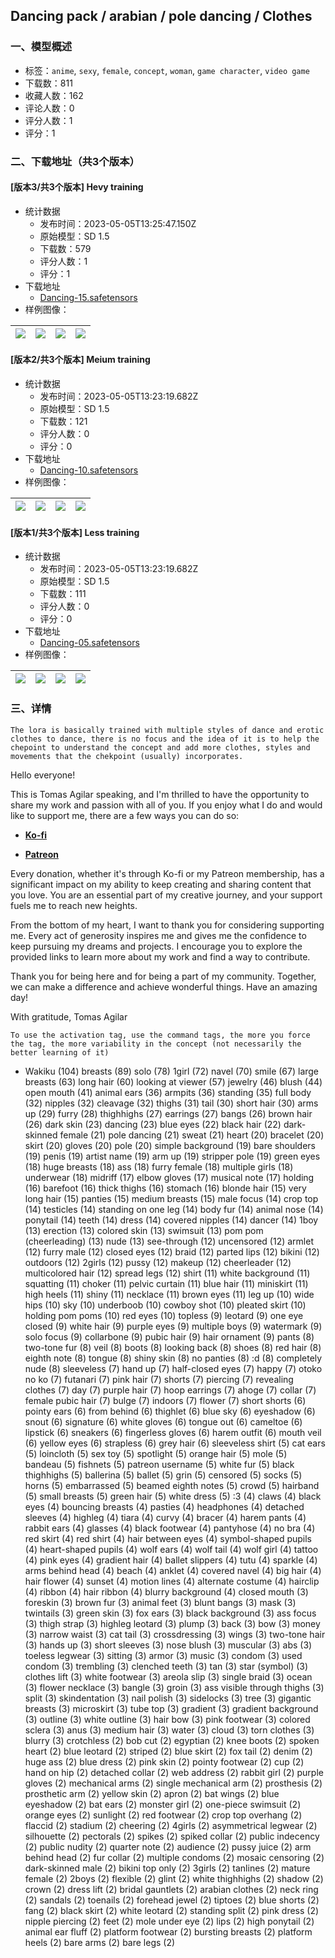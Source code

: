 ## Dancing pack /  arabian  / pole dancing / Clothes
### 一、模型概述

- 标签：`anime`, `sexy`, `female`, `concept`, `woman`, `game character`, `video game`
- 下载数：811
- 收藏人数：162
- 评论人数：0
- 评分人数：1
- 评分：1

### 二、下载地址（共3个版本）

#### [版本3/共3个版本] Hevy training

- 统计数据
  - 发布时间：2023-05-05T13:25:47.150Z
  - 原始模型：SD 1.5
  - 下载数：579
  - 评分人数：1
  - 评分：1
- 下载地址
  - [Dancing-15.safetensors](https://civitai.com/api/download/models/63087)
- 样例图像：

| <img src="https://image.civitai.com/xG1nkqKTMzGDvpLrqFT7WA/979c9c93-b01a-4e8b-b26a-366bc8adc1bc/width=450/694861.jpeg" /> | <img src="https://image.civitai.com/xG1nkqKTMzGDvpLrqFT7WA/3d8ec88d-3b1b-4e0f-b51f-2e69fa446eac/width=450/694866.jpeg" /> | <img src="https://image.civitai.com/xG1nkqKTMzGDvpLrqFT7WA/2b859ab2-6fb3-49c0-a351-b8ea611cbc84/width=450/694867.jpeg" /> | <img src="https://image.civitai.com/xG1nkqKTMzGDvpLrqFT7WA/96daf0a9-c762-4047-bc78-2aff5a750591/width=450/694865.jpeg" /> |
| ---- | ---- | ---- | ---- |

#### [版本2/共3个版本] Meium training

- 统计数据
  - 发布时间：2023-05-05T13:23:19.682Z
  - 原始模型：SD 1.5
  - 下载数：121
  - 评分人数：0
  - 评分：0
- 下载地址
  - [Dancing-10.safetensors](https://civitai.com/api/download/models/63085)
- 样例图像：

| <img src="https://image.civitai.com/xG1nkqKTMzGDvpLrqFT7WA/ce523142-b550-469c-be3a-2433105cb38a/width=450/694830.jpeg" /> | <img src="https://image.civitai.com/xG1nkqKTMzGDvpLrqFT7WA/7121faf1-a892-48bf-ab41-1340841abbb7/width=450/694826.jpeg" /> | <img src="https://image.civitai.com/xG1nkqKTMzGDvpLrqFT7WA/409e87f5-32e1-4263-9854-82bc9b31a765/width=450/694832.jpeg" /> | <img src="https://image.civitai.com/xG1nkqKTMzGDvpLrqFT7WA/09d5349a-d712-4bed-83f3-d136b9130eff/width=450/694835.jpeg" /> |
| ---- | ---- | ---- | ---- |

#### [版本1/共3个版本] Less training

- 统计数据
  - 发布时间：2023-05-05T13:23:19.682Z
  - 原始模型：SD 1.5
  - 下载数：111
  - 评分人数：0
  - 评分：0
- 下载地址
  - [Dancing-05.safetensors](https://civitai.com/api/download/models/63082)
- 样例图像：

| <img src="https://image.civitai.com/xG1nkqKTMzGDvpLrqFT7WA/dfd8b34f-332c-4ea4-bc6d-f9e418b6dd29/width=450/694794.jpeg" /> | <img src="https://image.civitai.com/xG1nkqKTMzGDvpLrqFT7WA/6f796b43-6a1b-49b5-b8f1-41e3e8ec34cb/width=450/694796.jpeg" /> | <img src="https://image.civitai.com/xG1nkqKTMzGDvpLrqFT7WA/f299a712-acde-4fc9-8976-43316102ce78/width=450/694795.jpeg" /> | <img src="https://image.civitai.com/xG1nkqKTMzGDvpLrqFT7WA/c633328c-9c13-4958-b99e-05ba02970753/width=450/694798.jpeg" /> |
| ---- | ---- | ---- | ---- |


### 三、详情
<pre><code>The lora is basically trained with multiple styles of dance and erotic clothes to dance, there is no focus and the idea of ​​it is to help the chepoint to understand the concept and add more clothes, styles and movements that the chekpoint (usually) incorporates.</code></pre><p>Hello everyone!</p><p>This is Tomas Agilar speaking, and I'm thrilled to have the opportunity to share my work and passion with all of you. If you enjoy what I do and would like to support me, there are a few ways you can do so:</p><ul><li><p><a target="_blank" rel="ugc" href="https://ko-fi.com/tomasagilar"><strong>Ko-fi</strong></a></p></li><li><p><a target="_blank" rel="ugc" href="https://www.patreon.com/TomasAlguilar?utm_medium=clipboard_copy&amp;utm_source=copyLink&amp;utm_campaign=creatorshare_creator&amp;utm_content=join_link"><strong>Patreon</strong></a></p></li></ul><p>Every donation, whether it's through Ko-fi or my Patreon membership, has a significant impact on my ability to keep creating and sharing content that you love. You are an essential part of my creative journey, and your support fuels me to reach new heights.</p><p>From the bottom of my heart, I want to thank you for considering supporting me. Every act of generosity inspires me and gives me the confidence to keep pursuing my dreams and projects. I encourage you to explore the provided links to learn more about my work and find a way to contribute.</p><p>Thank you for being here and for being a part of my community. Together, we can make a difference and achieve wonderful things. Have an amazing day!</p><p>With gratitude, Tomas Agilar</p><pre><code>To use the activation tag, use the command tags, the more you force the tag, the more variability in the concept (not necessarily the better learning of it)</code></pre><ul><li><p>Wakiku (104) breasts (89) solo (78) 1girl (72) navel (70) smile (67) large breasts (63) long hair (60) looking at viewer (57) jewelry (46) blush (44) open mouth (41) animal ears (36) armpits (36) standing (35) full body (32) nipples (32) cleavage (32) thighs (31) tail (30) short hair (30) arms up (29) furry (28) thighhighs (27) earrings (27) bangs (26) brown hair (26) dark skin (23) dancing (23) blue eyes (22) black hair (22) dark-skinned female (21) pole dancing (21) sweat (21) heart (20) bracelet (20) skirt (20) gloves (20) pole (20) simple background (19) bare shoulders (19) penis (19) artist name (19) arm up (19) stripper pole (19) green eyes (18) huge breasts (18) ass (18) furry female (18) multiple girls (18) underwear (18) midriff (17) elbow gloves (17) musical note (17) holding (16) barefoot (16) thick thighs (16) stomach (16) blonde hair (15) very long hair (15) panties (15) medium breasts (15) male focus (14) crop top (14) testicles (14) standing on one leg (14) body fur (14) animal nose (14) ponytail (14) teeth (14) dress (14) covered nipples (14) dancer (14) 1boy (13) erection (13) colored skin (13) swimsuit (13) pom pom (cheerleading) (13) nude (13) see-through (12) uncensored (12) armlet (12) furry male (12) closed eyes (12) braid (12) parted lips (12) bikini (12) outdoors (12) 2girls (12) pussy (12) makeup (12) cheerleader (12) multicolored hair (12) spread legs (12) shirt (11) white background (11) squatting (11) choker (11) pelvic curtain (11) blue hair (11) miniskirt (11) high heels (11) shiny (11) necklace (11) brown eyes (11) leg up (10) wide hips (10) sky (10) underboob (10) cowboy shot (10) pleated skirt (10) holding pom poms (10) red eyes (10) topless (9) leotard (9) one eye closed (9) white hair (9) purple eyes (9) multiple boys (9) watermark (9) solo focus (9) collarbone (9) pubic hair (9) hair ornament (9) pants (8) two-tone fur (8) veil (8) boots (8) looking back (8) shoes (8) red hair (8) eighth note (8) tongue (8) shiny skin (8) no panties (8) :d (8) completely nude (8) sleeveless (7) hand up (7) half-closed eyes (7) happy (7) otoko no ko (7) futanari (7) pink hair (7) shorts (7) piercing (7) revealing clothes (7) day (7) purple hair (7) hoop earrings (7) ahoge (7) collar (7) female pubic hair (7) bulge (7) indoors (7) flower (7) short shorts (6) pointy ears (6) from behind (6) thighlet (6) blue sky (6) eyeshadow (6) snout (6) signature (6) white gloves (6) tongue out (6) cameltoe (6) lipstick (6) sneakers (6) fingerless gloves (6) harem outfit (6) mouth veil (6) yellow eyes (6) strapless (6) grey hair (6) sleeveless shirt (5) cat ears (5) loincloth (5) sex toy (5) spotlight (5) orange hair (5) mole (5) bandeau (5) fishnets (5) patreon username (5) white fur (5) black thighhighs (5) ballerina (5) ballet (5) grin (5) censored (5) socks (5) horns (5) embarrassed (5) beamed eighth notes (5) crowd (5) hairband (5) small breasts (5) green hair (5) white dress (5) :3 (4) claws (4) black eyes (4) bouncing breasts (4) pasties (4) headphones (4) detached sleeves (4) highleg (4) tiara (4) curvy (4) bracer (4) harem pants (4) rabbit ears (4) glasses (4) black footwear (4) pantyhose (4) no bra (4) red skirt (4) red shirt (4) hair between eyes (4) symbol-shaped pupils (4) heart-shaped pupils (4) wolf ears (4) wolf tail (4) wolf girl (4) tattoo (4) pink eyes (4) gradient hair (4) ballet slippers (4) tutu (4) sparkle (4) arms behind head (4) beach (4) anklet (4) covered navel (4) big hair (4) hair flower (4) sunset (4) motion lines (4) alternate costume (4) hairclip (4) ribbon (4) hair ribbon (4) blurry background (4) closed mouth (3) foreskin (3) brown fur (3) animal feet (3) blunt bangs (3) mask (3) twintails (3) green skin (3) fox ears (3) black background (3) ass focus (3) thigh strap (3) highleg leotard (3) plump (3) back (3) bow (3) money (3) narrow waist (3) cat tail (3) crossdressing (3) wings (3) two-tone hair (3) hands up (3) short sleeves (3) nose blush (3) muscular (3) abs (3) toeless legwear (3) sitting (3) armor (3) music (3) condom (3) used condom (3) trembling (3) clenched teeth (3) tan (3) star (symbol) (3) clothes lift (3) white footwear (3) areola slip (3) single braid (3) ocean (3) flower necklace (3) bangle (3) groin (3) ass visible through thighs (3) split (3) skindentation (3) nail polish (3) sidelocks (3) tree (3) gigantic breasts (3) microskirt (3) tube top (3) gradient (3) gradient background (3) outline (3) white outline (3) hair bow (3) pink footwear (3) colored sclera (3) anus (3) medium hair (3) water (3) cloud (3) torn clothes (3) blurry (3) crotchless (2) bob cut (2) egyptian (2) knee boots (2) spoken heart (2) blue leotard (2) striped (2) blue skirt (2) fox tail (2) denim (2) huge ass (2) blue dress (2) pink skin (2) pointy footwear (2) cup (2) hand on hip (2) detached collar (2) web address (2) rabbit girl (2) purple gloves (2) mechanical arms (2) single mechanical arm (2) prosthesis (2) prosthetic arm (2) yellow skin (2) apron (2) bat wings (2) blue eyeshadow (2) bat ears (2) monster girl (2) one-piece swimsuit (2) orange eyes (2) sunlight (2) red footwear (2) crop top overhang (2) flaccid (2) stadium (2) cheering (2) 4girls (2) asymmetrical legwear (2) silhouette (2) pectorals (2) spikes (2) spiked collar (2) public indecency (2) public nudity (2) quarter note (2) audience (2) pussy juice (2) arm behind head (2) fur collar (2) multiple condoms (2) mosaic censoring (2) dark-skinned male (2) bikini top only (2) 3girls (2) tanlines (2) mature female (2) 2boys (2) flexible (2) glint (2) white thighhighs (2) shadow (2) crown (2) dress lift (2) bridal gauntlets (2) arabian clothes (2) neck ring (2) sandals (2) toenails (2) forehead jewel (2) tiptoes (2) blue shorts (2) fang (2) black skirt (2) white leotard (2) standing split (2) pink dress (2) nipple piercing (2) feet (2) mole under eye (2) lips (2) high ponytail (2) animal ear fluff (2) platform footwear (2) bursting breasts (2) platform heels (2) bare arms (2) bare legs (2)</p></li></ul>